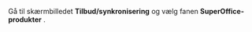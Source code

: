 <!-- markdownlint-disable-file MD041 -->
Gå til skærmbilledet **Tilbud/synkronisering** og vælg fanen **SuperOffice-produkter** .
